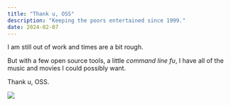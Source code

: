 ```yaml
---
title: "Thank u, OSS"
description: "Keeping the poors entertained since 1999."
date: 2024-02-07
---
```


I am still out of work and times are a bit rough.

But with a few open source tools, a little *command line fu*, I have all of the music and movies I could possibly want.

Thank u, OSS.

![](https://res.cloudinary.com/diajberzp/image/upload/v1707354472/blog/thanku_wuhxte.gif)

